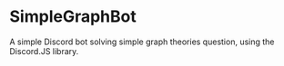 # SimpleGraphBot
A simple Discord bot solving simple graph theories question, using the Discord.JS library.
